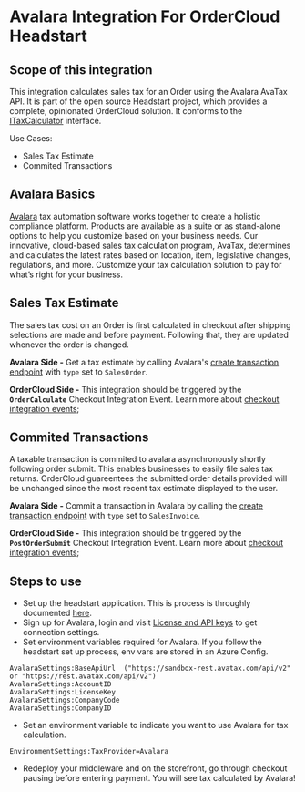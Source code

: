 ﻿# Avalara Integration For OrderCloud Headstart

## Scope of this integration
This integration calculates sales tax for an Order using the Avalara AvaTax API. It is part of the open source Headstart project, which provides a complete, opinionated OrderCloud solution. It conforms to the [ITaxCalculator](../ordercloud.integrations.library/interfaces/ITaxCalculator.cs) interface. 

Use Cases:
- Sales Tax Estimate
- Commited Transactions

## Avalara Basics 
[Avalara](https://www.avalara.com/us/en/index.html) tax automation software works together to create a holistic compliance platform. Products are available as a suite or as stand-alone options to help you customize based on your business needs. Our innovative, cloud-based sales tax calculation program, AvaTax, determines and calculates the latest rates based on location, item, legislative changes, regulations, and more. Customize your tax calculation solution to pay for what’s right for your business.

## Sales Tax Estimate
The sales tax cost on an Order is first calculated in checkout after shipping selections are made and before payment. Following that, they are updated whenever the order is changed. 

**Avalara Side -** Get a tax estimate by calling Avalara's [create transaction endpoint](https://developer.avalara.com/api-reference/avatax/rest/v2/methods/Transactions/CreateTransaction) with `type` set to `SalesOrder`.

**OrderCloud Side -** This integration should be triggered by the **`OrderCalculate`** Checkout Integration Event. Learn more about [checkout integration events](https://ordercloud.io/knowledge-base/order-checkout-integration); 

## Commited Transactions
A taxable transaction is commited to avalara asynchronously shortly following order submit. This enables businesses to easily file sales tax returns. OrderCloud guareentees the submitted order details provided will be unchanged since the most recent tax estimate displayed to the user.

**Avalara Side -** Commit a transaction in Avalara by calling the  [create transaction endpoint](https://developer.avalara.com/api-reference/avatax/rest/v2/methods/Transactions/CreateTransaction) with `type` set to `SalesInvoice`.

**OrderCloud Side -** This integration should be triggered by the **`PostOrderSubmit`** Checkout Integration Event. Learn more about [checkout integration events](https://ordercloud.io/knowledge-base/order-checkout-integration); 

## Steps to use
- Set up the headstart application. This is process is throughly documented [here](https://github.com/ordercloud-api/headstart#initial-setup).
- Sign up for Avalara, login and visit [License and API keys](https://integrations.avalara.com/#/software-keys) to get connection settings.
- Set environment variables required for Avalara. If you follow the headstart set up process, env vars are stored in an Azure Config.   
```
AvalaraSettings:BaseApiUrl  ("https://sandbox-rest.avatax.com/api/v2" or "https://rest.avatax.com/api/v2")
AvalaraSettings:AccountID
AvalaraSettings:LicenseKey    
AvalaraSettings:CompanyCode    
AvalaraSettings:CompanyID    
```
- Set an environment variable to indicate you want to use Avalara for tax calculation.
```
EnvironmentSettings:TaxProvider=Avalara
```
- Redeploy your middleware and on the storefront, go through checkout pausing before entering payment. You will see tax calculated by Avalara!

